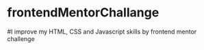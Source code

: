 # frontendMentorChallange

#I improve my HTML, CSS and Javascript skills by frontend mentor challenge
